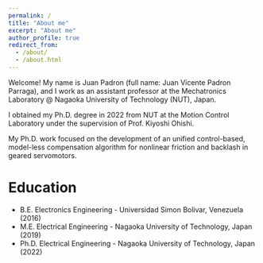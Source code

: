 ```yaml
---
permalink: /
title: "About me"
excerpt: "About me"
author_profile: true
redirect_from: 
  - /about/
  - /about.html
---
```


Welcome!
My name is Juan Padron (full name: Juan Vicente Padron Parraga), and I work as an assistant professor at the Mechatronics Laboratory @ Nagaoka University of Technology (NUT), Japan.

I obtained my Ph.D. degree in 2022 from NUT at the Motion Control Laboratory under the supervision of Prof. Kiyoshi Ohishi.

My Ph.D. work focused on the development of an unified control-based, model-less compensation algorithm for nonlinear friction and backlash in geared servomotors.

Education
======

- B.E. Electronics Engineering - Universidad Simon Bolivar, Venezuela (2016)
- M.E. Electrical Engineering - Nagaoka University of Technology, Japan (2019)
- Ph.D. Electrical Engineering - Nagaoka University of Technology, Japan (2022)
